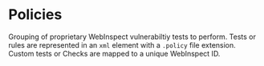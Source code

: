 # Policies
Grouping of proprietary WebInspect vulnerabiltiy tests to perform.  Tests or rules are represented in an `xml` element with a `.policy` file extension.  Custom tests or Checks are mapped to a unique WebInspect ID.
